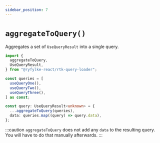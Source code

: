 ```yaml
---
sidebar_position: 7
---
```


# `aggregateToQuery()`

Aggregates a set of `UseQueryResult` into a single query.

```typescript
import {
  aggregateToQuery,
  UseQueryResult,
} from "@ryfylke-react/rtk-query-loader";

const queries = [
  useQueryOne(),
  useQueryTwo(),
  useQueryThree(),
] as const;

const query: UseQueryResult<unknown> = {
  ...aggregateToQuery(queries),
  data: queries.map((query) => query.data),
};
```

:::caution
`aggregateToQuery` does not add any `data` to the resulting query. You will have to do that manually afterwards.
:::
